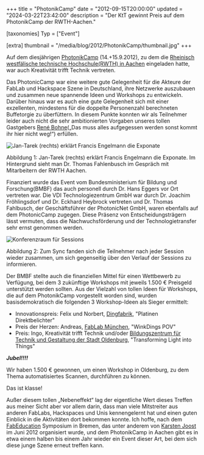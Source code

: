 +++
title = "PhotonikCamp"
date = "2012-09-15T20:00:00"
updated = "2024-03-22T23:42:00"
description = "Der KtT gewinnt Preis auf dem PhotonikCamp der RWTH-Aachen."

[taxonomies]
Typ = ["Event"]

[extra]
thumbnail = "/media/blog/2012/PhotonikCamp/thumbnail.jpg"
+++

Auf dem diesjährigen [PhotonikCamp](http://hci.rwth-aachen.de/PhotonikCamp) (14.+15.9.2012), zu dem
die [Rheinisch westfälische technische Hochschule(RWTH) in Aachen](http://hci.rwth-aachen.de) eingeladen hatte, war auch
Kreativität trifft Technik vertreten.

Das PhotonicCamp war eine weitere gute Gelegenheit für die Akteure der FabLab und Hackspace Szene in Deutschland, ihre
Netzwerke auszubauen und zusammen neue spannende Ideen und Workshops zu entwickeln. Darüber hinaus war es auch eine gute
Gelegenheit sich mit einer exzellenten, mindestens für die doppelte Personenzahl berechneten Buffetorgie zu überfüttern.
In diesem Punkte konnten wir als Teilnehmer leider auch nicht die sehr ambitionierten Vorgaben unseres tollen
Gastgebers [René Bohne](http://hci.rwth-aachen.de/bohne)(„Das muss alles aufgegessen werden sonst kommt ihr hier nicht
weg!“) erfüllen.

![Jan-Tarek (rechts) erklärt Francis Engelmann die Exponate](/media/blog/2012/PhotonikCamp/img1.jpg)

Abbildung 1: Jan-Tarek (rechts) erklärt Francis Engelmann die Exponate. Im Hintergrund sieht man Dr. Thomas Fahlenbusch
im Gespräch mit Mitarbeitern der RWTH Aachen.

Finanziert wurde das Event vom Bundesministerium für Bildung und Forschung(BMBF) das auch personell durch Dr. Hans
Eggers vor Ort vertreten war. Die VDI Technologiezentrum GmbH war durch Dr. Joachim Fröhlingsdorf und Dr. Eckhard
Heybrock vertreten und Dr. Thomas Fahlbusch, der Geschäftsführer der PhotonicNet GmbH, waren ebenfalls auf dem
PhotonicCamp zugegen. Diese Präsenz von Entscheidungsträgern lässt vermuten, dass die Nachwuchsförderung und der
Technologietransfer sehr ernst genommen werden.

![Konferenzraum für Sessions](/media/blog/2012/PhotonikCamp/img2.jpg)

Abbildung 2: Zum Sync fanden sich die Teilnehmer nach jeder Session wieder zusammen, um sich gegenseitig über den
Verlauf der Sessions zu informieren.

Der BMBF stellte auch die finanziellen Mittel für einen Wettbewerb zu Verfügung, bei dem 3 zukünftige Workshops mit
jeweils 1.500 € Preisgeld unterstützt werden sollten. Aus der Vielzahl von tollen Ideen für Workshops, die auf dem
PhotonikCamp vorgestellt worden sind, wurden basisdemokratisch die folgenden 3 Workshop-Ideen als Sieger ermittelt:

* Innovationspreis: Felix und Norbert, [Dingfabrik](http://dingfabrik.de), "Platinen Direktbelichter"
* Preis der Herzen: Andreas, [FabLab München](http://www.fablab-muenchen.de), "WinkDings POV"
* Preis: Ingo, Kreativität trifft Technik
  und/oder [Bildungszentrum für Technik und Gestaltung der Stadt Oldenburg](http://www.bztg-oldenburg.de), "Transforming
  Light into Things"

***Jubel!!!!***

Wir haben 1.500 € gewonnen, um einen Workshop in Oldenburg, zu dem Thema
automatisiertes Scannen, durchführen zu können.

Das ist klasse!

Außer diesem tollen „Nebeneffekt“ lag der eigentliche Wert dieses Treffen aus meiner Sicht aber vor allem darin, dass
man viele Mitstreiter aus anderen FabLabs, Hackspaces und Unis kennengelernt hat und einen guten Einblick in die
Aktivitäten dort bekommen konnte. Ich hoffe, nach dem <a href="http://fab-education-bremen.blogspot.de">FabEducation</a>
Symposium in Bremen, das unter anderem von <a href="http://www.facebook.com/karsten.joost">Karsten Joost</a> im Juni
2012 organisiert wurde, und dem PhotonikCamp in Aachen gibt es in etwa einem halben bis einem Jahr wieder ein Event
dieser Art, bei dem sich diese junge Szene erneut treffen kann.
